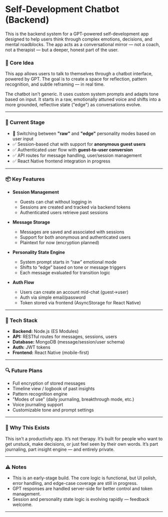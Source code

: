 # Self-Development Chatbot (Backend)

This is the backend system for a GPT-powered self-development app designed to help users think through complex emotions, decisions, and mental roadblocks. The app acts as a conversational mirror — not a coach, not a therapist — but a deeper, honest part of the user.

### 🧠 Core Idea

This app allows users to talk to themselves through a chatbot interface, powered by GPT. The goal is to create a space for reflection, pattern recognition, and subtle reframing — in real time.

The chatbot isn't generic. It uses custom system prompts and adapts tone based on input. It starts in a raw, emotionally attuned voice and shifts into a more grounded, reflective state ("edge") as conversations evolve.

---

### 🔧 Current Stage

- 🔄 Switching between **"raw"** and **"edge"** personality modes based on user input
- ✅ Session-based chat with support for **anonymous guest users**
- ✅ Authenticated user flow with **guest-to-user conversion**
- ✅ API routes for message handling, user/session management
- ✅ React Native frontend integration in progress

---

### 📦 Key Features

- **Session Management**
  - Guests can chat without logging in
  - Sessions are created and tracked via backend tokens
  - Authenticated users retrieve past sessions

- **Message Storage**
  - Messages are saved and associated with sessions
  - Support for both anonymous and authenticated users
  - Plaintext for now (encryption planned)

- **Personality State Engine**
  - System prompt starts in “raw” emotional mode
  - Shifts to “edge” based on tone or message triggers
  - Each message evaluated for transition logic

- **Auth Flow**
  - Users can create an account mid-chat (guest→user)
  - Auth via simple email/password
  - Token stored via frontend (AsyncStorage for React Native)

---

### 🧪 Tech Stack

- **Backend:** Node.js (ES Modules)
- **API:** RESTful routes for messages, sessions, users
- **Database:** MongoDB (message/session/user schema)
- **Auth:** JWT tokens
- **Frontend:** React Native (mobile-first)

---

### 🔍 Future Plans

- Full encryption of stored messages
- Timeline view / logbook of past insights
- Pattern recognition engine
- "Modes of use" (daily journaling, breakthrough mode, etc.)
- Voice journaling support
- Customizable tone and prompt settings

---

### 🤝 Why This Exists

This isn’t a productivity app. It’s not therapy. It’s built for people who want to get unstuck, make decisions, or just feel seen by their own words. It’s part journaling, part insight engine — and entirely private.

---

### ⚠️ Notes

- This is an early-stage build. The core logic is functional, but UI polish, error handling, and edge-case coverage are still in progress.
- GPT responses are handled server-side for better control and token management.
- Session and personality state logic is evolving rapidly — feedback welcome.

---

